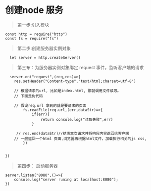 # 创建node 服务

> 第一步:引入模块

```
const http = require("http")
const fs = require("fs")
```

> 第二步:创建服务器实例对象
```
  let server = http.createServer()
```

> 第三布：为服务器实例对象绑定 request 事件，监听客户端的请求

```
  server.on("request",(req,res)=>{
    res.setHeader("Content-type","text/html;charset=utf-8")
    
    // 根据请求的url, 比如是index.html, 那就调用文件读取。
    // 下面是伪代码
   
    // 假设req.url 拿到的就是要请求的页面
        fs.readFile(req.url,(err,dataStr)=>{
            if(err){
                return console.log("读取失败",err)
            }
            
     // res.end(dataStr)//结束本次请求并将响应内容返回给客户端
    // 一般返回一个html 页面,浏览器再根据html文件，加载执行相关的js css,
        })
   
   
}) 
```

> 第四步： 启动服务器

```
server.listen("8080",()=>{
    console.log("server runing at localhost:8080");
})

```
